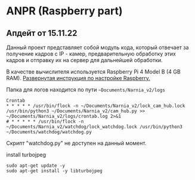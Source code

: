# ANPR (Raspberry part)

## Апдейт от 15.11.22

Данный проект представляет собой модуль кода, который отвечает за получение кадров с IP - камер, предварительную обработку этих кадров и отправку их на сервер для дальнейшей обработки.

В качестве вычислителя используется Raspberry Pi 4 Model B (4 GB RAM). [Развернутая инструкция по настройке Raspberry.](./docs/PREPARING.md)

Папка для логов находится по пути ```~Documents/Narnia_v2/logs```


```
Crontab
* * * * * /usr/bin/flock -n ~/Documents/Narnia_v2/lock_cam_hub.lock /usr/bin/python3 ~/Documents/Narnia_v2/cam_hub.py >> ~/Documents/Narnia_v2/logs/crontab.log 2>&1
# * * * * * /usr/bin/flock -n ~/Documents/Narnia_v2/watchdog/lock_watchdog.lock /usr/bin/python3 ~/Documents/watchdog/watchdog.py
```
Скрипт "watchdog.py" не доступен на данный момент.

install turbojpeg

```shell 
sudo apt-get update -y 
sudo apt-get install -y libturbojpeg 
```

